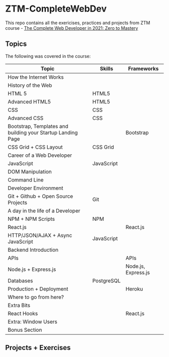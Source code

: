 # ZTM-CompleteWebDev

This repo contains all the exericises, practices and projects from ZTM course - [The Complete Web Developer in 2021: Zero to Mastery](https://www.udemy.com/share/101WLW3@YuaIAd76_tRr981ACN7DtH1OMvxwxwAsEohbiWpaDGp527Y7YAQsHS0zUYQKNO_y/)

## Topics

The following was covered in the course:

| Topic | Skills | Frameworks | 
| ----- | ------ | ---------- |
| How the Internet Works | | |
| History of the Web | | |
| HTML 5 | HTML5 | |
| Advanced HTML5 | HTML5 | |
| CSS | CSS | |
| Advanced CSS | CSS | |
| Bootstrap, Templates and building your Startup Landing Page | | Bootstrap |
| CSS Grid + CSS Layout | CSS Grid | | 
| Career of a Web Developer | | 
| JavaScript | JavaScript | |
| DOM Manipulation | | |
| Command Line | | |
| Developer Environment | | |
| Git + Github + Open Source Projects | Git | |
| A day in the life of a Developer | | |
| NPM + NPM Scripts | NPM | |
| React.js | | React.js |
| HTTP/JSON/AJAX + Async JavaScript | JavaScript | |
| Backend Introduction | | |
| APIs | | APIs |
| Node.js + Express.js | | Node.js, Express.js |
| Databases | PostgreSQL | |
| Production + Deployment | | Heroku |
| Where to go from here? | | |
| Extra Bits | | |
| React Hooks | | React.js |
| Extra: Window Users | | |
| Bonus Section | | |

## Projects + Exercises
